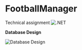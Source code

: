 # FootballManager
Technical assignment 
![.NET](https://github.com/bdeklerkdelta/FootballManager/workflows/.NET/badge.svg)

**Database Design**


![Database Design](https://i.ibb.co/hKC02N7/DbDesign.png)
